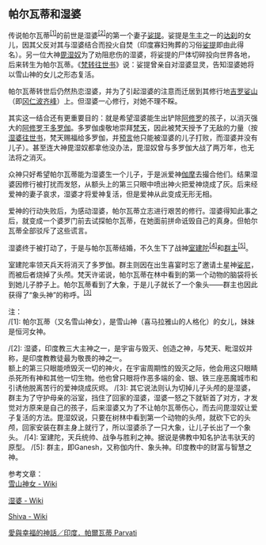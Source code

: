 ## 帕尔瓦蒂和湿婆

传说帕尔瓦蒂<sup><a href="#note1">[1]</a></sup>的前世是湿婆<sup><a href="#note2">[2]</a></sup>的第一个妻子[娑提](https://zh.wikipedia.org/wiki/娑提)。娑提是[生主](https://zh.wikipedia.org/wiki/生主)之一的[达刹](https://zh.wikipedia.org/wiki/达刹)的女儿，因其父反对其与湿婆结合而投火自焚（印度寡妇殉葬的习俗[娑提](https://zh.wikipedia.org/wiki/娑提_(習俗))即由此得名）。另一位大神[毘湿奴](https://zh.wikipedia.org/wiki/毘濕奴)为了劝阻悲伤的湿婆，将娑提的尸体切碎投向世界各地，后来转生为帕尔瓦蒂。《[梵转往世书](https://zh.wikipedia.org/w/index.php?title=梵转往世书&action=edit&redlink=1)》说：娑提曾亲自对湿婆显灵，告知湿婆她将以雪山神的女儿之形态复活。

帕尔瓦蒂转世后仍然热恋湿婆，并为了引起湿婆的注意而迁居到其修行地[吉罗娑山](https://zh.wikipedia.org/wiki/冈仁波齐峰)（即[冈仁波齐峰](https://zh.wikipedia.org/wiki/冈仁波齐峰)）上。但湿婆一心修行，对她不理不睬。

其实这一结合还有更重要目的：就是希望湿婆能生出铲除[阿修罗](https://zh.wikipedia.org/wiki/阿修罗_(印度神话))的孩子，以消灭强大的[阿修罗](https://zh.wikipedia.org/wiki/阿修罗_(印度神话))王[多罗伽](https://zh.wikipedia.org/w/index.php?title=多罗伽&action=edit&redlink=1)。多罗伽虔敬地崇拜[梵天](https://zh.wikipedia.org/wiki/梵天)，因此被梵天授予了无敌的力量（按[湿婆往世书](https://zh.wikipedia.org/w/index.php?title=湿婆往世书&action=edit&redlink=1)，梵天赐福给多罗伽，并[预言](https://zh.wikipedia.org/wiki/預言)他只能被湿婆的儿子打败，而湿婆并没有儿子）。甚至连大神毘湿奴都拿他没办法，毘湿奴曾与多罗伽大战了两万年，也无法将之消灭。

众神只好希望帕尔瓦蒂能为湿婆生一个儿子，于是派爱神[伽摩](https://zh.wikipedia.org/wiki/伽摩)去撮合他们。结果湿婆因修行被打扰而发怒，从额头上的第三只眼中喷出神火把爱神烧成了灰。后来经爱神的妻子哀求，湿婆才将爱神复活，但是爱神从此变成无形无相。

爱神的行动失败后，为感动湿婆，帕尔瓦蒂立志进行艰苦的修行。湿婆得知此事之后，就变成一个婆罗门前去试探帕尔瓦蒂，在她面前拼命诋毁自己的真身。但帕尔瓦蒂全部驳斥了这些谎言。

湿婆终于被打动了，于是与帕尔瓦蒂结婚，不久生下了战神[室建陀](https://baike.baidu.hk/item/%E5%A1%9E%E7%8A%8D%E9%99%80/2688273)<sup><a href="#note4">[4]</a></sup>和[群主](https://zh.wikipedia.org/wiki/群主)<sup><a href="#note5">[5]</a></sup>。

室建陀率领天兵天将消灭了多罗伽。群主则因在出生喜宴时忘了邀请土星神[娑尼](https://zh.wikipedia.org/w/index.php?title=娑尼&action=edit&redlink=1)，而被后者烧掉了头颅。梵天许诺说，帕尔瓦蒂在林中看到的第一个动物的脑袋将长到她儿子脖子上。帕尔瓦蒂看到了大象，于是儿子就长了一个象头——群主也因此获得了“象头神”的称呼。<sup><a href="#note3">[3]</a></sup>

注：<br>
<a id="note1">
/[1]: 帕尔瓦蒂（又名雪山神女），是雪山神（喜马拉雅山的人格化）的女儿，妹妹是恒河女神。
</a>

<a id="note2">
/[2]: 湿婆，印度教三大主神之一，是宇宙与毁灭、创造之神，与梵天、毗湿奴并称，是印度教教徒最为敬畏的神之一。<br>额上的第三只眼能喷毁灭一切的神火，在宇宙周期性的毁灭之际，他会用这只眼睛杀死所有神和其他一切生物。他也曾只眼将作恶多端的金、银、铁三座恶魔城市和引诱他脱离苦行的爱神烧成灰烬。
</a>

<a id="note3">
/[3]: 其它说法则认为切掉儿子头颅的是湿婆，群主为了守护母亲的浴室，挡住了回家的湿婆，湿婆一怒之下就斩首了对方，才发觉对方原来是自己的孩子，后来湿婆又为了不让帕尔瓦蒂伤心，而去问毘湿奴让爱子复活的方法。毘湿奴说，只要在树林中看到第一个动物的头颅，就砍下它的头颅，回家安装在群主身上就行了，所以湿婆杀了一只大象，让儿子长出了一个象头。
</a>

<a id="note4">
/[4]: 室建陀，天兵统帅、战争与胜利之神。据说是佛教中知名护法韦驮天的原型。
</a>

<a id="note5">
/[5]: 群主，即Ganesh，又称伽内什、象头神。印度教中的财富与智慧之神。
</a>

参考文章：<br>
[雪山神女 - Wiki](https://zh.wikipedia.org/wiki/%E9%9B%AA%E5%B1%B1%E7%A5%9E%E5%A5%B3)

[湿婆 - Wiki](https://zh.wikipedia.org/wiki/%E6%B9%BF%E5%A9%86)

[Shiva - Wiki](https://en.wikipedia.org/wiki/Shiva)

[愛與幸福的神話／印度．帕爾瓦蒂 Parvati](https://seerhuang.blog/2022/10/23/%E3%80%90%E5%B7%AB%E6%97%A5%E6%9B%B8%E3%80%912022%E5%B9%B411%E6%9C%88%EF%BD%9C%E5%8D%B0%E5%BA%A6%EF%BC%8E%E5%B8%95%E7%88%BE%E7%93%A6%E8%92%82-parvati/)

